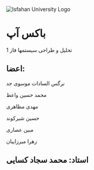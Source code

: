 ![Isfahan University Logo](https://vectorseek.com/wp-content/uploads/2023/09/University-of-Isfahan-Logo-Vector.svg-.png)

# باکس آپ
تحلیل و طراحی سیستمها فاز 1

## اعضا:

نرگس السادات موسوی جد

محمد حسین واعظ

مهدی مظاهری

حسین شیرکوند

مبین عصاری

زهرا میرزاییان
<br>
## استاد:  محمد سجاد کسایی <br>

